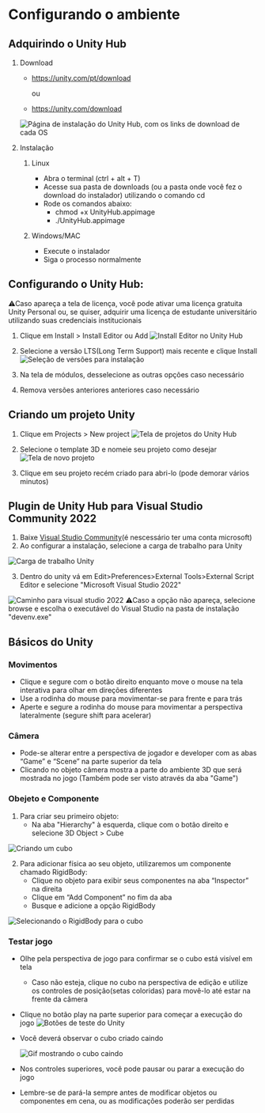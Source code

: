 # Configurando o ambiente

## Adquirindo o Unity Hub

1. Download
   - https://unity.com/pt/download

      ou 
   - https://unity.com/download
   
   ![Página de instalação do Unity Hub, com os links de download de cada OS](https://cdn.discordapp.com/attachments/1105270961391030293/1109909460933156984/image.png)

2. Instalação
   1. Linux
      - Abra o terminal (ctrl + alt + T)
      - Acesse sua pasta de downloads (ou a pasta onde você fez o download do instalador) utilizando o comando cd
      - Rode os comandos abaixo:
        - chmod +x UnityHub.appimage
        - ./UnityHub.appimage
      
   2. Windows/MAC
      - Execute o instalador
      - Siga o processo normalmente

## Configurando o Unity Hub:
⚠Caso apareça a tela de licença, você pode ativar uma licença gratuita Unity Personal ou, se quiser, adquirir uma licença de estudante universitário utilizando suas credenciais institucionais
   1. Clique em Install > Install Editor ou Add
   ![Install Editor no Unity Hub](https://cdn.discordapp.com/attachments/1105270961391030293/1109910774194905088/image.png)
   
   2. Selecione a versão LTS(Long Term Support) mais recente e clique Install
   ![Seleção de versões para instalação](https://media.discordapp.net/attachments/1105270961391030293/1109911748972126269/image.png?width=642&height=440)
   
   3. Na tela de módulos, desselecione as outras opções caso necessário
   4. Remova versões anteriores anteriores caso necessário

## Criando um projeto Unity
   1. Clique em Projects > New project
   ![Tela de projetos do Unity Hub](https://cdn.discordapp.com/attachments/1105270961391030293/1109920766948020335/image.png)
   
   2. Selecione o template 3D e nomeie seu projeto como desejar
   ![Tela de novo projeto](https://cdn.discordapp.com/attachments/1105270961391030293/1109921388527099954/image.png)

   3. Clique em seu projeto recém criado para abri-lo (pode demorar vários minutos)


## Plugin de Unity Hub para Visual Studio Community 2022
   1. Baixe [Visual Studio Community](https://visualstudio.microsoft.com/pt-br/vs/community/)(é nescessário ter uma conta microsoft)
   2. Ao configurar a instalação, selecione a carga de trabalho para Unity

![Carga de trabalho Unity](https://cdn.discordapp.com/attachments/1105270961391030293/1113951027348131850/image.png)

   3. Dentro do unity vá em Edit>Preferences>External Tools>External Script Editor e selecione "Microsoft Visual Studio 2022"

![Caminho para visual studio 2022](https://cdn.discordapp.com/attachments/1105270961391030293/1113949363371257938/Visual_studio_2022_path.png)
   ⚠Caso a opção não apareça, selecione browse e escolha o executável do Visual Studio na pasta de instalação "devenv.exe"
  
 ## Básicos do Unity
   ### Movimentos
   - Clique e segure com o botão direito enquanto move o mouse na tela interativa para olhar em direções diferentes
   - Use a rodinha do mouse para movimentar-se para frente e para trás
   - Aperte e segure a rodinha do mouse para movimentar a perspectiva lateralmente (segure shift para acelerar)

   
   ### Câmera
   - Pode-se alterar entre a perspectiva de jogador e developer com as abas “Game” e “Scene” na parte superior da tela 
   - Clicando no objeto câmera mostra a parte do ambiente 3D que será mostrada no jogo (Também pode ser visto através da aba "Game")
     
   ### Obejeto e Componente
   1. Para criar seu primeiro objeto:
      - Na aba "Hierarchy" à esquerda, clique com o botão direito e selecione 3D Object > Cube

![Criando um cubo](https://cdn.discordapp.com/attachments/1105270961391030293/1109911523268231249/image.png)

   2. Para adicionar física ao seu objeto, utilizaremos um componente chamado RigidBody:
      - Clique no objeto para exibir seus componentes na aba “Inspector” na direita 
      - Clique em “Add Component” no fim da aba
      - Busque e adicione a opção RigidBody

 ![Selecionando o RigidBody para o cubo](https://cdn.discordapp.com/attachments/1105270961391030293/1109911836217835662/image.png)

   ### Testar jogo
   - Olhe pela perspectiva de jogo para confirmar se o cubo está visível em tela
     - Caso não esteja, clique no cubo na perspectiva de edição e utilize os controles de posição(setas coloridas) para movê-lo até estar na frente da câmera
   - Clique no botão play na parte superior para começar a execução do jogo
   ![Botões de teste do Unity](https://cdn.discordapp.com/attachments/1105270961391030293/1109935017037156402/image.png)

   - Você deverá observar o cubo criado caindo

      ![Gif mostrando o cubo caindo](https://cdn.discordapp.com/attachments/1105270961391030293/1109936388998180985/ezgif-4-afbe4d4c64.gif)
   
   - Nos controles superiores, você pode pausar ou parar a execução do jogo
   - Lembre-se de pará-la sempre antes de modificar objetos ou componentes em cena, ou as modificações poderão ser perdidas
